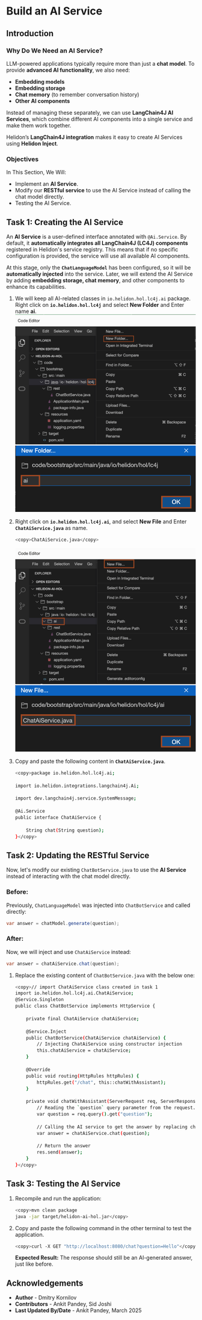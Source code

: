 # Build an AI Service

## Introduction

### Why Do We Need an AI Service?

LLM-powered applications typically require more than just a **chat model**. To provide **advanced AI functionality**, we also need:

- **Embedding models**
- **Embedding storage**
- **Chat memory** (to remember conversation history)
- **Other AI components**

Instead of managing these separately, we can use **LangChain4J AI Services**, which combine different AI components into a single service and make them work together.

Helidon’s **LangChain4J integration** makes it easy to create AI Services using **Helidon Inject**.


### Objectives

In This Section, We Will:

* Implement an **AI Service**.
* Modify our **RESTful service** to use the AI Service instead of calling the chat model directly.
* Testing the AI Service.


## Task 1: Creating the AI Service

An **AI Service** is a user-defined interface annotated with `@Ai.Service`. By default, it **automatically integrates all LangChain4J (LC4J) components** registered in Helidon's service registry. This means that if no specific configuration is provided, the service will use all available AI components.

At this stage, only the **`ChatLanguageModel`** has been configured, so it will be **automatically injected** into the service. Later, we will extend the AI Service by adding **embedding storage, chat memory**, and other components to enhance its capabilities.

1. We will keep all AI-related classes in `io.helidon.hol.lc4j.ai` package. Right click on **`io.helidon.hol.lc4j`** and select **New Folder** and Enter name **ai**.
    ![create folder](images/create-folder.png)
    ![ai folder](images/ai-folder.png)

2. Right click on **`io.helidon.hol.lc4j.ai`**, and select **New File** and Enter **`ChatAiService.java`** as name.
    ```bash
    <copy>ChatAiService.java</copy>
    ```
    ![new file](images/new-file.png)
    ![chat ai file](images/chat-ai-file.png)

3. Copy and paste the following content in **`ChatAiService.java`**.
    ```bash
    <copy>package io.helidon.hol.lc4j.ai;

    import io.helidon.integrations.langchain4j.Ai;

    import dev.langchain4j.service.SystemMessage;

    @Ai.Service
    public interface ChatAiService {

        String chat(String question);
    }</copy>
    ```

## Task 2:  Updating the RESTful Service

Now, let's modify our existing `ChatBotService.java` to use the **AI Service** instead of interacting with the chat model directly.

### **Before:**

Previously, `ChatLanguageModel` was injected into `ChatBotService` and called directly:

```java
var answer = chatModel.generate(question);
```

### **After:**

Now, we will inject and use `ChatAiService` instead:

```java
var answer = chatAiService.chat(question);
```

1. Replace the existing content of `ChatBotService.java` with the below one:
    ```bash
    <copy>// import ChatAiService class created in task 1
    import io.helidon.hol.lc4j.ai.ChatAiService;
    @Service.Singleton
    public class ChatBotService implements HttpService {

        private final ChatAiService chatAiService;

        @Service.Inject
        public ChatBotService(ChatAiService chatAiService) {
            // Injecting ChatAiService using constructor injection
            this.chatAiService = chatAiService;
        }

        @Override
        public void routing(HttpRules httpRules) {
            httpRules.get("/chat", this::chatWithAssistant);
        }

        private void chatWithAssistant(ServerRequest req, ServerResponse res) {
            // Reading the `question` query parameter from the request. 
            var question = req.query().get("question");

            // Calling the AI service to get the answer by replacing chatModel with Chat AI service
            var answer = chatAiService.chat(question);

            // Return the answer
            res.send(answer);
        }
    }</copy>
    ```

## Task 3: Testing the AI Service

1. Recompile and run the application:
    ```bash
    <copy>mvn clean package
    java -jar target/helidon-ai-hol.jar</copy>
    ```

2. Copy and paste the following command in the other terminal to test the application.
    ```bash
    <copy>curl -X GET "http://localhost:8080/chat?question=Hello"</copy>
    ```

    **Expected Result:** The response should still be an AI-generated answer, just like before.

## Acknowledgements

* **Author** - Dmitry Kornilov
* **Contributors** - Ankit Pandey, Sid Joshi
* **Last Updated By/Date** - Ankit Pandey, March 2025